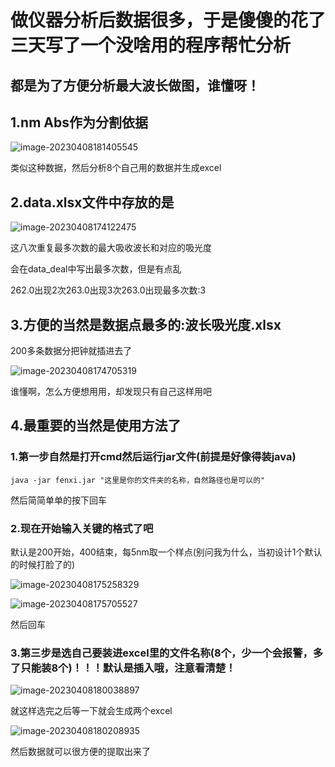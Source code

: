 # 做仪器分析后数据很多，于是傻傻的花了三天写了一个没啥用的程序帮忙分析

## 都是为了方便分析最大波长做图，谁懂呀！

## 1.nm	Abs作为分割依据

![image-20230408181405545]([shisuf.xyz/imgages](http://shisuf.xyz/images)/image-20230408181405545.png)

类似这种数据，然后分析8个自己用的数据并生成excel

## 2.data.xlsx文件中存放的是

![image-20230408174122475]([shisuf.xyz/imgages](http://shisuf.xyz/images)/image-20230408174122475.png)

这八次重复最多次数的最大吸收波长和对应的吸光度

会在data_deal中写出最多次数，但是有点乱

262.0出现2次263.0出现3次263.0出现最多次数:3

## 3.方便的当然是数据点最多的:波长吸光度.xlsx

200多条数据分把钟就插进去了

![image-20230408174705319]([shisuf.xyz/imgages](http://shisuf.xyz/images)/image-20230408174705319.png)

谁懂啊，怎么方便想用用，却发现只有自己这样用吧

## 4.最重要的当然是使用方法了

### 1.第一步自然是打开cmd然后运行jar文件(前提是好像得装java)

```shell
java -jar fenxi.jar "这里是你的文件夹的名称，自然路径也是可以的"
```

然后简简单单的按下回车

### 2.现在开始输入关键的格式了吧

默认是200开始，400结束，每5nm取一个样点(别问我为什么，当初设计1个默认的时候打脸了的)

![image-20230408175258329]([shisuf.xyz/imgages](http://shisuf.xyz/images)/image-20230408175258329.png)

![image-20230408175705527]([shisuf.xyz/imgages](http://shisuf.xyz/images)/image-20230408175705527.png)

然后回车

### 3.第三步是选自己要装进excel里的文件名称(8个，少一个会报警，多了只能装8个)！！！默认是插入哦，注意看清楚！

![image-20230408180038897]([shisuf.xyz/imgages](http://shisuf.xyz/images)/1680949328870.png)

就这样选完之后等一下就会生成两个excel

![image-20230408180208935]([shisuf.xyz/imgages](http://shisuf.xyz/images)/image-20230408180208935.png)

然后数据就可以很方便的提取出来了
